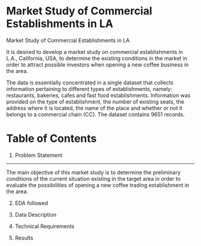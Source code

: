 Market Study of Commercial Establishments in LA
=================

Market Study of Commercial Establishments in LA

It is desired to develop a market study on commercial establishments in L.A., California, USA, to determine the existing conditions in the market in order to attract possible investors when opening a new coffee business in the area.

The data is essentially concentrated in a single dataset that collects information pertaining to different types of establishments, namely: restaurants, bakeries, cafes and fast food establishments. Information was provided on the type of establishment, the number of existing seats, the address where it is located, the name of the place and whether or not it belongs to a commercial chain (CC). The dataset contains 9651 records.

Table of Contents
=================
1. Problem Statement
___ 

The main objective of this market study is to determine the preliminary conditions of the current situation existing in the target area in order to evaluate the possibilities of opening a new coffee trading establishment in the area.

2. EDA followed

3. Data Description

4. Technical Requirements

5. Results
